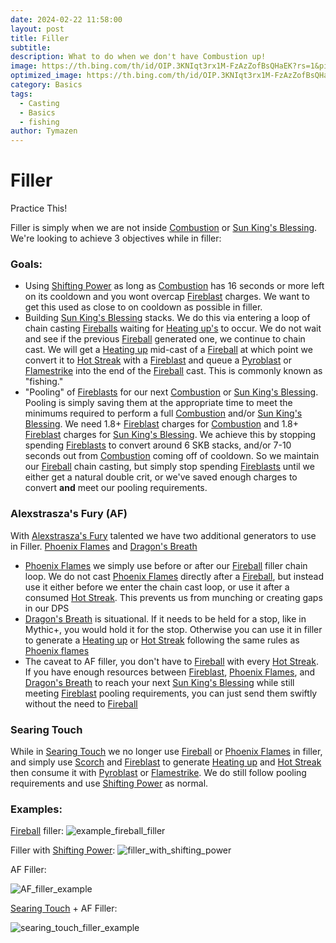 ```yaml
---
date: 2024-02-22 11:58:00
layout: post
title: Filler
subtitle:
description: What to do when we don't have Combustion up!
image: https://th.bing.com/th/id/OIP.3KNIqt3rx1M-FzAzZofBsQHaEK?rs=1&pid=ImgDetMain
optimized_image: https://th.bing.com/th/id/OIP.3KNIqt3rx1M-FzAzZofBsQHaEK?rs=1&pid=ImgDetMain
category: Basics
tags:
  - Casting
  - Basics
  - fishing
author: Tymazen
---
```

# Filler
Practice This!

   Filler is simply when we are not inside [Combustion](https://www.wowhead.com/spell=190319/combustion) or [Sun King's Blessing](https://www.wowhead.com/spell=383886/sun-kings-blessing). We're looking to achieve 3 objectives while in filler:

### Goals:
- Using [Shifting Power](https://www.wowhead.com/spell=382440/shifting-power) as long as [Combustion](https://www.wowhead.com/spell=190319/combustion) has 16 seconds or more left on its cooldown and you wont overcap [Fireblast](https://www.wowhead.com/spell=108853/fire-blast) charges. We want to get this used as close to on cooldown as possible in filler.  
- Building [Sun King's Blessing](https://www.wowhead.com/spell=383886/sun-kings-blessing) stacks. We do this via entering a loop of chain casting [Fireballs](https://www.wowhead.com/spell=133/fireball) waiting for [Heating up's](https://www.wowhead.com/spell=48107/heating-up) to occur. We do not wait and see if the previous [Fireball](https://www.wowhead.com/spell=133/fireball) generated one, we continue to chain cast. We will get a [Heating up](https://www.wowhead.com/spell=48107/heating-up) mid-cast of a [Fireball](https://www.wowhead.com/spell=133/fireball) at which point we convert it to [Hot Streak](https://www.wowhead.com/spell=48108/hot-streak) with a [Fireblast](https://www.wowhead.com/spell=108853/fire-blast) and queue a [Pyroblast](https://www.wowhead.com/spell=11366/pyroblast) or [Flamestrike](https://www.wowhead.com/spell=2120/flamestrike) into the end of the [Fireball](https://www.wowhead.com/spell=133/fireball) cast. This is commonly known as "fishing."
- "Pooling" of [Fireblasts](https://www.wowhead.com/spell=108853/fire-blast) for our next [Combustion](https://www.wowhead.com/spell=190319/combustion) or [Sun King's Blessing](https://www.wowhead.com/spell=383886/sun-kings-blessing). Pooling is simply saving them at the appropriate time to meet the minimums required to perform a full [Combustion](https://www.wowhead.com/spell=190319/combustion) and/or [Sun King's Blessing](https://www.wowhead.com/spell=383886/sun-kings-blessing). We need 1.8+ [Fireblast](https://www.wowhead.com/spell=108853/fire-blast) charges for [Combustion](https://www.wowhead.com/spell=190319/combustion) and 1.8+ [Fireblast](https://www.wowhead.com/spell=108853/fire-blast) charges for [Sun King's Blessing](https://www.wowhead.com/spell=383886/sun-kings-blessing). We achieve this by stopping spending [Fireblasts](https://www.wowhead.com/spell=108853/fire-blast) to convert around 6 SKB stacks, and/or 7-10 seconds out from [Combustion](https://www.wowhead.com/spell=190319/combustion) coming off of cooldown. So we maintain our [Fireball](https://www.wowhead.com/spell=133/fireball) chain casting, but simply stop spending [Fireblasts](https://www.wowhead.com/spell=108853/fire-blast) until we either get a natural double crit, or we've saved enough charges to convert __and__ meet our pooling requirements.


### Alexstrasza's Fury (AF)
With [Alexstrasza's Fury](https://www.wowhead.com/spell=235870/alexstraszas-fury) talented we have two additional generators to use in Filler. [Phoenix Flames](https://www.wowhead.com/spell=257541/phoenix-flames) and [Dragon's Breath](https://www.wowhead.com/spell=31661/dragons-breath)
- [Phoenix Flames](https://www.wowhead.com/spell=257541/phoenix-flames) we simply use before or after our [Fireball](https://www.wowhead.com/spell=133/fireball) filler chain loop. We do not cast [Phoenix Flames](https://www.wowhead.com/spell=257541/phoenix-flames) directly after a [Fireball](https://www.wowhead.com/spell=133/fireball), but instead use it either before we enter the chain cast loop, or use it after a consumed [Hot Streak](https://www.wowhead.com/spell=48108/hot-streak). This prevents us from munching or creating gaps in our DPS
- [Dragon's Breath]((https://www.wowhead.com/spell=31661/dragons-breath)) is situational. If it needs to be held for a stop, like in Mythic+, you would hold it for the stop. Otherwise you can use it in filler to generate a [Heating up](https://www.wowhead.com/spell=48107/heating-up) or [Hot Streak](https://www.wowhead.com/spell=48108/hot-streak) following the same rules as [Phoenix flames](https://www.wowhead.com/spell=257541/phoenix-flames)
- The caveat to AF filler, you don't have to [Fireball](https://www.wowhead.com/spell=133/fireball) with every [Hot Streak](https://www.wowhead.com/spell=48108/hot-streak). If you have enough resources between [Fireblast](https://www.wowhead.com/spell=108853/fire-blast), [Phoenix Flames](https://www.wowhead.com/spell=257541/phoenix-flames), and [Dragon's Breath](https://www.wowhead.com/spell=31661/dragons-breath) to reach your next [Sun King's Blessing](https://www.wowhead.com/spell=383886/sun-kings-blessing) while still meeting [Fireblast](https://www.wowhead.com/spell=108853/fire-blast) pooling requirements, you can just send them swiftly without the need to [Fireball](https://www.wowhead.com/spell=133/fireball)

### Searing Touch
While in [Searing Touch](https://www.wowhead.com/spell=269644/searing-touch) we no longer use [Fireball](https://www.wowhead.com/spell=133/fireball) or [Phoenix Flames](https://www.wowhead.com/spell=257541/phoenix-flames) in filler, and simply use [Scorch](https://www.wowhead.com/spell=2948/scorch) and [Fireblast](https://www.wowhead.com/spell=108853/fire-blast) to generate [Heating up](https://www.wowhead.com/spell=48107/heating-up) and [Hot Streak](https://www.wowhead.com/spell=48108/hot-streak) then consume it with [Pyroblast](https://www.wowhead.com/spell=11366/pyroblast) or [Flamestrike](https://www.wowhead.com/spell=2120/flamestrike). We do still follow pooling requirements and use [Shifting Power](https://www.wowhead.com/spell=382440/shifting-power) as normal.

### Examples:
[Fireball](https://www.wowhead.com/spell=133/fireball) filler:
![example_fireball_filler](https://github.com/Tymazen/images/assets/67207109/8afc2275-6916-4c82-a552-8739d9731296)

Filler with [Shifting Power](https://www.wowhead.com/spell=382440/shifting-power):
![filler_with_shifting_power](https://github.com/Tymazen/images/assets/67207109/7c49ae40-5d5e-4b67-a48e-c30c17eb31dd)

AF Filler:

![AF_filler_example](https://github.com/Tymazen/images/assets/67207109/2cab6fce-5725-4c39-85cc-32a1d157f1f6)

[Searing Touch](https://www.wowhead.com/spell=269644/searing-touch) + AF Filler:

![searing_touch_filler_example](https://github.com/Tymazen/images/assets/67207109/e66801c4-fa4c-4080-858c-bca18569f3b9)
